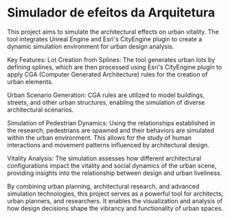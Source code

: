 # Simulador de efeitos da Arquitetura

This project aims to simulate the architectural effects on urban vitality. The tool integrates Unreal Engine and Esri's CityEngine plugin to create a dynamic simulation environment for urban design analysis.

Key Features:
Lot Creation from Splines: The tool generates urban lots by defining splines, which are then processed using Esri's CityEngine plugin to apply CGA (Computer Generated Architecture) rules for the creation of urban elements.

Urban Scenario Generation: CGA rules are utilized to model buildings, streets, and other urban structures, enabling the simulation of diverse architectural scenarios.

Simulation of Pedestrian Dynamics: Using the relationships established in the research, pedestrians are spawned and their behaviors are simulated within the urban environment. This allows for the study of human interactions and movement patterns influenced by architectural design.

Vitality Analysis: The simulation assesses how different architectural configurations impact the vitality and social dynamics of the urban scene, providing insights into the relationship between design and urban liveliness.

By combining urban planning, architectural research, and advanced simulation technologies, this project serves as a powerful tool for architects, urban planners, and researchers. It enables the visualization and analysis of how design decisions shape the vibrancy and functionality of urban spaces.
